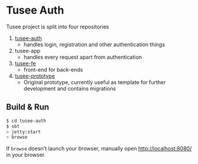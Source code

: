 # Tusee Auth #

Tusee project is split into four repositories

1. [tusee-auth](https://github.com/xgebi/tusee-auth)
    - handles login, registration and other authentication things
2. tusee-app
    - handles every request apart from authentication
3. [tusee-fe](https://github.com/xgebi/tusee-fe)
   - front-end for back-ends
4. [tusee-prototype](https://github.com/xgebi/tusee-prototype)
   - Original prototype, currently useful as template for further development and contains migrations


## Build & Run ##

```sh
$ cd tusee-auth
$ sbt
> jetty:start
> browse
```

If `browse` doesn't launch your browser, manually open [http://localhost:8080/](http://localhost:8080/) in your browser.
